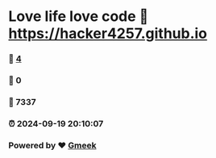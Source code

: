 # Love life love code :link: https://hacker4257.github.io 
### :page_facing_up: [4](https://hacker4257.github.io/tag.html) 
### :speech_balloon: 0 
### :hibiscus: 7337 
### :alarm_clock: 2024-09-19 20:10:07 
### Powered by :heart: [Gmeek](https://github.com/Meekdai/Gmeek)
